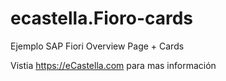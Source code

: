 # ecastella.Fioro-cards
Ejemplo SAP Fiori Overview Page + Cards

Vistia https://eCastella.com para mas información
